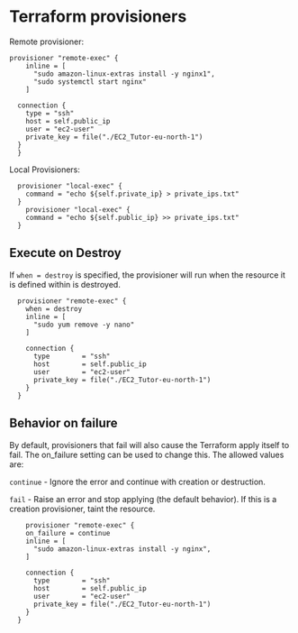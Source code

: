# Terraform provisioners

Remote provisioner:

```hcl
provisioner "remote-exec" {
    inline = [
      "sudo amazon-linux-extras install -y nginx1",
      "sudo systemctl start nginx"
    ]

  connection {
    type = "ssh"
    host = self.public_ip
    user = "ec2-user"
    private_key = file("./EC2_Tutor-eu-north-1")
  }
  }
```
Local Provisioners:
```hcl
  provisioner "local-exec" {
    command = "echo ${self.private_ip} > private_ips.txt"
  }
    provisioner "local-exec" {
    command = "echo ${self.public_ip} >> private_ips.txt"
  }
```
## Execute on Destroy

If `when = destroy` is specified, the provisioner will run when the resource it is defined within is destroyed.


```hcl
  provisioner "remote-exec" {
    when = destroy
    inline = [
      "sudo yum remove -y nano"
    ]

    connection {
      type        = "ssh"
      host        = self.public_ip
      user        = "ec2-user"
      private_key = file("./EC2_Tutor-eu-north-1")
    }
  }
```

## Behavior on failure

By default, provisioners that fail will also cause the Terraform apply itself to fail. The on_failure setting can be used to change this. The allowed values are:   

`continue` - Ignore the error and continue with creation or destruction.   

`fail` - Raise an error and stop applying (the default behavior). If this is a creation provisioner, taint the resource.   

```hcl
    provisioner "remote-exec" {
    on_failure = continue
    inline = [
      "sudo amazon-linux-extras install -y nginx",
    ]

    connection {
      type        = "ssh"
      host        = self.public_ip
      user        = "ec2-user"
      private_key = file("./EC2_Tutor-eu-north-1")
    }
  }
```